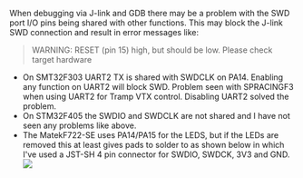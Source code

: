 When debugging via J-link and GDB there may be a problem with the SWD port I/O pins being shared with other functions. This may block the J-link SWD connection and result in error messages like:
 
> WARNING: RESET (pin 15) high, but should be low. Please check target hardware

* On SMT32F303 UART2 TX is shared with SWDCLK on PA14. Enabling any function on UART2 will block SWD. Problem seen with SPRACINGF3 when using UART2 for Tramp VTX control. Disabling UART2 solved the problem.
* On STM32F405 the SWDIO and SWDCLK are not shared and I have not seen any problems like above.
* The MatekF722-SE uses PA14/PA15 for the LEDS, but if the LEDs are removed this at least gives pads to solder to as shown below in which I've used a JST-SH 4 pin connector for SWDIO, SWDCK, 3V3 and GND.
![](https://user-images.githubusercontent.com/11480839/63185119-0fb64c00-c051-11e9-9bdb-56a7244bf62e.jpeg)